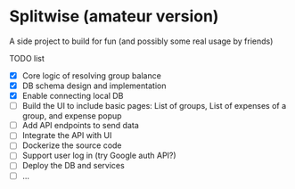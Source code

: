 # Splitwise (amateur version)

A side project to build for fun (and possibly some real usage by friends)

TODO list
- [X] Core logic of resolving group balance
- [X] DB schema design and implementation
- [X] Enable connecting local DB
- [ ] Build the UI to include basic pages: List of groups, List of expenses of a group, and expense popup
- [ ] Add API endpoints to send data
- [ ] Integrate the API with UI
- [ ] Dockerize the source code
- [ ] Support user log in (try Google auth API?)
- [ ] Deploy the DB and services
- [ ] ...